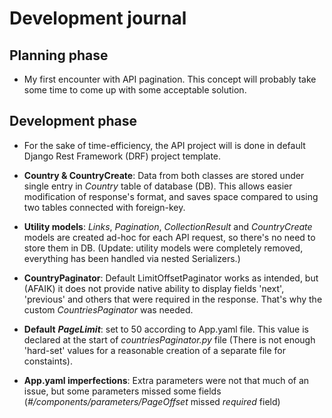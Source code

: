# Development journal
## Planning phase
- My first encounter with API pagination. This concept will probably take some time to come up with some acceptable solution.

## Development phase
- For the sake of time-efficiency, the API project will is done in default Django Rest Framework (DRF) project template.

- **Country & CountryCreate**: Data from both classes are stored under single entry in _*Country*_ table of database (DB). This allows easier modification of response's format, and saves space compared to using two tables connected with foreign-key.

- **Utility models**: _*Links*_, _*Pagination*_, _*CollectionResult*_ and _*CountryCreate*_ models are created ad-hoc for each API request, so there's no need to store them in DB. (Update: utility models were completely removed, everything has been handled via nested Serializers.)

- **CountryPaginator**: Default LimitOffsetPaginator works as intended, but (AFAIK) it does not provide native ability to display fields 'next', 'previous' and others that were required in the response. That's why the custom _*CountriesPaginator*_ was needed.

- **Default** _**PageLimit**_: set to 50 according to App.yaml file. This value is declared at the start of _*countriesPaginator.py*_ file (There is not enough 'hard-set' values for a reasonable creation of a separate file for constaints).

- **App.yaml imperfections**: Extra parameters were not that much of an issue, but some parameters missed some fields (_*#/components/parameters/PageOffset*_ missed *required* field)